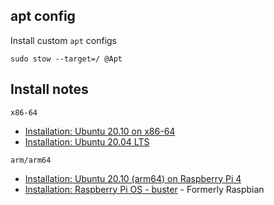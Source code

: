 apt config
----------

Install custom `apt` configs

```shell
sudo stow --target=/ @Apt
```

Install notes
-------------

`x86-64`
-	[Installation: Ubuntu 20.10 on x86-64](README-Ubuntu-20.10.md)
-	[Installation: Ubuntu 20.04 LTS](README-Ubuntu.md)

`arm/arm64`
-	[Installation: Ubuntu 20.10 (arm64) on Raspberry Pi 4](README-Ubuntu-on-RasPi.md)
-	[Installation: Raspberry Pi OS - buster](README-Raspbian.md) - Formerly Raspbian
